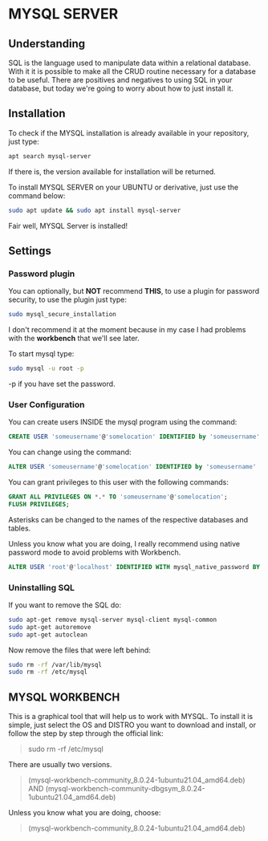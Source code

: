 # MYSQL SERVER
## Understanding
SQL is the language used to manipulate data within a relational database. With it it is possible to make all the CRUD routine necessary for a database to be useful.
There are positives and negatives to using SQL in your database, but today we're going to worry about how to just install it.

## Installation
To check if the MYSQL installation is already available in your repository, just type:

```sh
apt search mysql-server
```

If there is, the version available for installation will be returned.

To install MYSQL SERVER on your UBUNTU or derivative, just use the command below:

```sh
sudo apt update && sudo apt install mysql-server
```

Fair well, MYSQL Server is installed!

## Settings
### Password plugin
You can optionally, but **NOT** recommend **THIS**, to use a plugin for password security, to use the plugin just type:

```sh
sudo mysql_secure_installation
```

I don't recommend it at the moment because in my case I had problems with the **workbench** that we'll see later.

To start mysql type:

```sh
sudo mysql -u root -p
```

-p if you have set the password.

### User Configuration
You can create users INSIDE the mysql program using the command:

```sql
CREATE USER 'someusername'@'somelocation' IDENTIFIED by 'someusername'
```

You can change using the command:

```sql
ALTER USER 'someusername'@'somelocation' IDENTIFIED by 'someusername'
```

You can grant privileges to this user with the following commands:

```sql
GRANT ALL PRIVILEGES ON *.* TO 'someusername'@'somelocation';
FLUSH PRIVILEGES;
```

Asterisks can be changed to the names of the respective databases and tables.

Unless you know what you are doing, I really recommend using native password mode to avoid problems with Workbench.

```sql
ALTER USER 'root'@'localhost' IDENTIFIED WITH mysql_native_password BY 'typeSomePasswordHere';
```

### Uninstalling SQL
If you want to remove the SQL do:

```sh
sudo apt-get remove mysql-server mysql-client mysql-common
sudo apt-get autoremove
sudo apt-get autoclean
```

Now remove the files that were left behind:

```sh
sudo rm -rf /var/lib/mysql
sudo rm -rf /etc/mysql
```

## MYSQL WORKBENCH
This is a graphical tool that will help us to work with MYSQL.
To install it is simple, just select the OS and DISTRO you want to download and install, or follow the step by step through the official link:

> sudo rm -rf /etc/mysql

There are usually two versions.

> (mysql-workbench-community_8.0.24-1ubuntu21.04_amd64.deb)
AND
(mysql-workbench-community-dbgsym_8.0.24-1ubuntu21.04_amd64.deb)

Unless you know what you are doing, choose:
> (mysql-workbench-community_8.0.24-1ubuntu21.04_amd64.deb)
